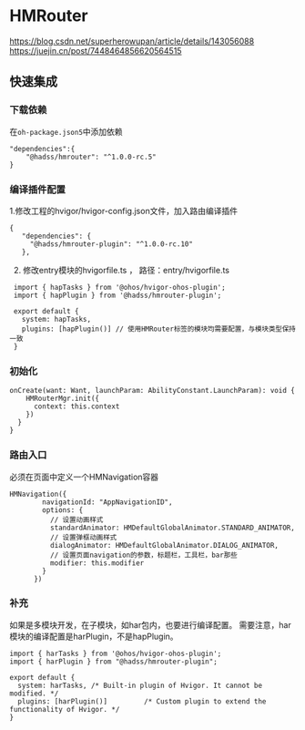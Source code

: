 # HMRouter

https://blog.csdn.net/superherowupan/article/details/143056088
https://juejin.cn/post/7448464856620564515

## 快速集成

### 下载依赖

在`oh-package.json5`中添加依赖

```
"dependencies":{
    "@hadss/hmrouter": "^1.0.0-rc.5"
}
```

### 编译插件配置

1.修改工程的hvigor/hvigor-config.json文件，加入路由编译插件

```
{
   "dependencies": {
     "@hadss/hmrouter-plugin": "^1.0.0-rc.10"
   },
```

2. 修改entry模块的hvigorfile.ts ， 路径：entry/hvigorfile.ts

```
 import { hapTasks } from '@ohos/hvigor-ohos-plugin';
 import { hapPlugin } from '@hadss/hmrouter-plugin';

 export default {
   system: hapTasks,
   plugins: [hapPlugin()] // 使用HMRouter标签的模块均需要配置，与模块类型保持一致
 } 

```

### 初始化

``` 
onCreate(want: Want, launchParam: AbilityConstant.LaunchParam): void {
    HMRouterMgr.init({
      context: this.context
    })
  }
}
```

### 路由入口

必须在页面中定义一个HMNavigation容器

``` 
HMNavigation({
        navigationId: "AppNavigationID",
        options: {
          // 设置动画样式
          standardAnimator: HMDefaultGlobalAnimator.STANDARD_ANIMATOR,
          // 设置弹框动画样式
          dialogAnimator: HMDefaultGlobalAnimator.DIALOG_ANIMATOR,
          // 设置页面navigation的参数，标题栏，工具栏，bar那些
          modifier: this.modifier
        }
      })
```

### 补充

如果是多模块开发，在子模块，如har包内，也要进行编译配置。
需要注意，har模块的编译配置是harPlugin，不是hapPlugin。

``` 
import { harTasks } from '@ohos/hvigor-ohos-plugin';
import { harPlugin } from "@hadss/hmrouter-plugin";

export default {
  system: harTasks, /* Built-in plugin of Hvigor. It cannot be modified. */
  plugins: [harPlugin()]         /* Custom plugin to extend the functionality of Hvigor. */
}
```